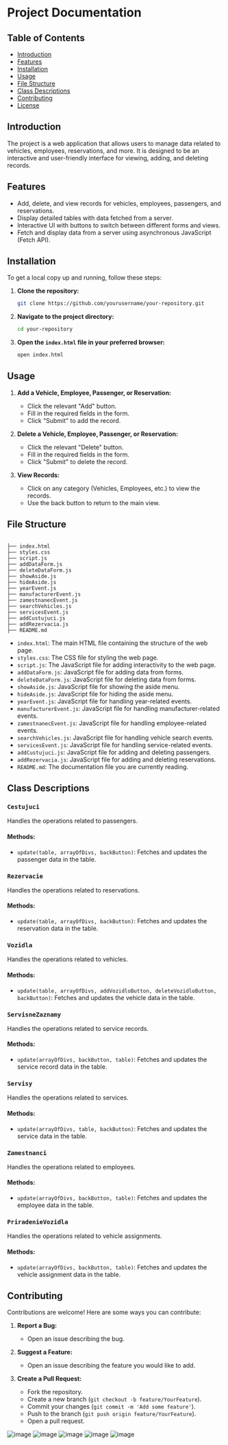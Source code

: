 

# Project Documentation

## Table of Contents
- [Introduction](#introduction)
- [Features](#features)
- [Installation](#installation)
- [Usage](#usage)
- [File Structure](#file-structure)
- [Class Descriptions](#class-descriptions)
- [Contributing](#contributing)
- [License](#license)

## Introduction
The project is a web application that allows users to manage data related to vehicles, employees, reservations, and more. It is designed to be an interactive and user-friendly interface for viewing, adding, and deleting records.

## Features
- Add, delete, and view records for vehicles, employees, passengers, and reservations.
- Display detailed tables with data fetched from a server.
- Interactive UI with buttons to switch between different forms and views.
- Fetch and display data from a server using asynchronous JavaScript (Fetch API).

## Installation
To get a local copy up and running, follow these steps:

1. **Clone the repository:**
    ```bash
    git clone https://github.com/yourusername/your-repository.git
    ```

2. **Navigate to the project directory:**
    ```bash
    cd your-repository
    ```

3. **Open the `index.html` file in your preferred browser:**
    ```bash
    open index.html
    ```

## Usage
1. **Add a Vehicle, Employee, Passenger, or Reservation:**
   - Click the relevant "Add" button.
   - Fill in the required fields in the form.
   - Click "Submit" to add the record.

2. **Delete a Vehicle, Employee, Passenger, or Reservation:**
   - Click the relevant "Delete" button.
   - Fill in the required fields in the form.
   - Click "Submit" to delete the record.

3. **View Records:**
   - Click on any category (Vehicles, Employees, etc.) to view the records.
   - Use the back button to return to the main view.

## File Structure
```

├── index.html
├── styles.css
├── script.js
├── addDataForm.js
├── deleteDataForm.js
├── showAside.js
├── hideAside.js
├── yearEvent.js
├── manufacturerEvent.js
├── zamestnanecEvent.js
├── searchVehicles.js
├── servicesEvent.js
├── addCustujuci.js
├── addRezervacia.js
├── README.md
```

- `index.html`: The main HTML file containing the structure of the web page.
- `styles.css`: The CSS file for styling the web page.
- `script.js`: The JavaScript file for adding interactivity to the web page.
- `addDataForm.js`: JavaScript file for adding data from forms.
- `deleteDataForm.js`: JavaScript file for deleting data from forms.
- `showAside.js`: JavaScript file for showing the aside menu.
- `hideAside.js`: JavaScript file for hiding the aside menu.
- `yearEvent.js`: JavaScript file for handling year-related events.
- `manufacturerEvent.js`: JavaScript file for handling manufacturer-related events.
- `zamestnanecEvent.js`: JavaScript file for handling employee-related events.
- `searchVehicles.js`: JavaScript file for handling vehicle search events.
- `servicesEvent.js`: JavaScript file for handling service-related events.
- `addCustujuci.js`: JavaScript file for adding and deleting passengers.
- `addRezervacia.js`: JavaScript file for adding and deleting reservations.
- `README.md`: The documentation file you are currently reading.

## Class Descriptions

### `Cestujuci`
Handles the operations related to passengers.

#### Methods:
- `update(table, arrayOfDivs, backButton)`: Fetches and updates the passenger data in the table.

### `Rezervacie`
Handles the operations related to reservations.

#### Methods:
- `update(table, arrayOfDivs, backButton)`: Fetches and updates the reservation data in the table.

### `Vozidla`
Handles the operations related to vehicles.

#### Methods:
- `update(table, arrayOfDivs, addVozidloButton, deleteVozidloButton, backButton)`: Fetches and updates the vehicle data in the table.

### `ServisneZaznamy`
Handles the operations related to service records.

#### Methods:
- `update(arrayOfDivs, backButton, table)`: Fetches and updates the service record data in the table.

### `Servisy`
Handles the operations related to services.

#### Methods:
- `update(arrayOfDivs, table, backButton)`: Fetches and updates the service data in the table.

### `Zamestnanci`
Handles the operations related to employees.

#### Methods:
- `update(arrayOfDivs, backButton, table)`: Fetches and updates the employee data in the table.

### `PriradenieVozidla`
Handles the operations related to vehicle assignments.

#### Methods:
- `update(arrayOfDivs, backButton, table)`: Fetches and updates the vehicle assignment data in the table.

## Contributing
Contributions are welcome! Here are some ways you can contribute:

1. **Report a Bug:**
   - Open an issue describing the bug.

2. **Suggest a Feature:**
   - Open an issue describing the feature you would like to add.

3. **Create a Pull Request:**
   - Fork the repository.
   - Create a new branch (`git checkout -b feature/YourFeature`).
   - Commit your changes (`git commit -m 'Add some feature'`).
   - Push to the branch (`git push origin feature/YourFeature`).
   - Open a pull request.

![image](https://github.com/opoiasnik/JS/assets/122808904/16891b19-c0cb-4840-be96-940421963a97)
![image](https://github.com/opoiasnik/JS/assets/122808904/27726c06-3a20-44b4-ac5c-0cd190429907)
![image](https://github.com/opoiasnik/JS/assets/122808904/ccb9875a-4162-4f2d-81f2-93902a2232b0)
![image](https://github.com/opoiasnik/JS/assets/122808904/a759340a-7ad1-49c2-94fd-8c4e015ceaa4)
![image](https://github.com/opoiasnik/JS/assets/122808904/5b01ebb3-c5b2-4d0b-8065-16a174f1f352)



